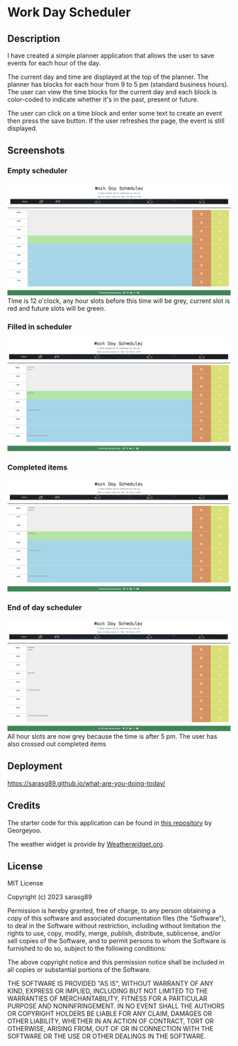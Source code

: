 # Work Day Scheduler

## Description

I have created a simple planner application that allows the user to save events for each hour of the day.

The current day and time are displayed at the top of the planner. The planner has blocks for each hour from 9 to 5 pm (standard business hours). The user can view the time blocks for the current day and each block is color-coded to indicate whether it's in the past, present or future.

The user can click on a time block and enter some text to create an event then press the save button. If the user refreshes the page, the event is still displayed.

## Screenshots

### Empty scheduler

![Screenshot of the empty scheduler](./assets/images/Screenshot1b.png)
Time is 12 o'clock, any hour slots before this time will be grey, current slot is red and future slots will be green.

### Filled in scheduler

![Screenshot of the scheduler with some events](./assets/images/Screenshot2b.png)

### Completed items

![Screenshot of the scheduler with completed items crossed out](./assets/images/Screenshot3b.png)

### End of day scheduler

![Screenshot of the scheduler at the end of the day when all slots are grey](./assets/images/Screenshot4b.png)
All hour slots are now grey because the time is after 5 pm. The user has also crossed out completed items

## Deployment

<https://sarasg89.github.io/what-are-you-doing-today/>

## Credits

The starter code for this application can be found in [this repository](https://github.com/coding-boot-camp/crispy-octo-meme) by Georgeyoo.

The weather widget is provide by [Weatherwidget.org](https://weatherwidget.org/).

## License

MIT License

Copyright (c) 2023 sarasg89

Permission is hereby granted, free of charge, to any person obtaining a copy of this software and associated documentation files (the "Software"), to deal in the Software without restriction, including without limitation the rights to use, copy, modify, merge, publish, distribute, sublicense, and/or sell copies of the Software, and to permit persons to whom the Software is furnished to do so, subject to the following conditions:

The above copyright notice and this permission notice shall be included in all copies or substantial portions of the Software.

THE SOFTWARE IS PROVIDED "AS IS", WITHOUT WARRANTY OF ANY KIND, EXPRESS OR IMPLIED, INCLUDING BUT NOT LIMITED TO THE WARRANTIES OF MERCHANTABILITY, FITNESS FOR A PARTICULAR PURPOSE AND NONINFRINGEMENT. IN NO EVENT SHALL THE AUTHORS OR COPYRIGHT HOLDERS BE LIABLE FOR ANY CLAIM, DAMAGES OR OTHER LIABILITY, WHETHER IN AN ACTION OF CONTRACT, TORT OR OTHERWISE, ARISING FROM, OUT OF OR IN CONNECTION WITH THE SOFTWARE OR THE USE OR OTHER DEALINGS IN THE SOFTWARE.
